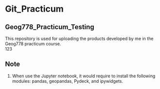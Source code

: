 # Git_Practicum
## Geog778_Practicum_Testing
<p>
This repository is used for uploading the products developed by me in the Geog778 practicum course.<br>
123
</p>


## Note
1. When use the Jupyter notebook, it would require to install the following modules: pandas, geopandas, Pydeck, and ipywidgets.
